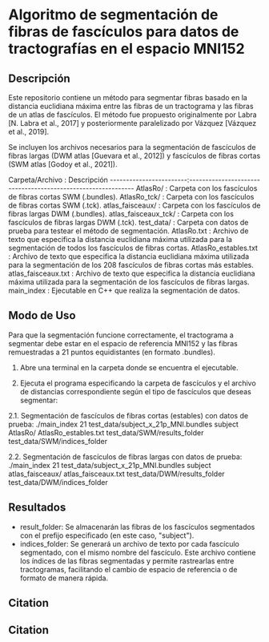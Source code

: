 # Algoritmo de segmentación de fibras de fascículos para datos de tractografías en el espacio MNI152

## Descripción

Este repositorio contiene un método para segmentar fibras basado en la distancia euclidiana máxima entre las fibras de un tractograma y las fibras de un atlas de fascículos. El método fue propuesto originalmente por Labra [N. Labra et al., 2017] y posteriormente paralelizado por Vázquez [Vázquez et al., 2019].

Se incluyen los archivos necesarios para la segmentación de fascículos de fibras largas (DWM atlas [Guevara et al., 2012]) y fascículos de fibras cortas (SWM atlas [Godoy et al., 2021]).

Carpeta/Archivo         : Descripción
------------------------:-------------------------------------------------------------
AtlasRo/                : Carpeta con los fascículos de fibras cortas SWM (.bundles).
AtlasRo_tck/            : Carpeta con los fascículos de fibras cortas SWM (.tck).
atlas_faisceaux/        : Carpeta con los fascículos de fibras largas DWM (.bundles).
atlas_faisceaux_tck/    : Carpeta con los fascículos de fibras largas DWM (.tck).
test_data/              : Carpeta con datos de prueba para testear el método de segmentación.
AtlasRo.txt             : Archivo de texto que especifica la distancia euclidiana máxima utilizada para la segmentación de todos los fascículos de fibras cortas.
AtlasRo_estables.txt    : Archivo de texto que especifica la distancia euclidiana máxima utilizada para la segmentación de los 208 fascículos de fibras cortas más estables.
atlas_faisceaux.txt     : Archivo de texto que especifica la distancia euclidiana máxima utilizada para la segmentación de los fascículos de fibras largas.
main_index              : Ejecutable en C++ que realiza la segmentación de datos.

## Modo de Uso

Para que la segmentación funcione correctamente, el tractograma a segmentar debe estar en el espacio de referencia MNI152 y las fibras remuestradas a 21 puntos equidistantes (en formato .bundles).

1. Abre una terminal en la carpeta donde se encuentra el ejecutable.

2. Ejecuta el programa especificando la carpeta de fascículos y el archivo de distancias correspondiente según el tipo de fascículos que deseas segmentar:

2.1. Segmentación de fascículos de fibras cortas (estables) con datos de prueba:
./main_index 21 test_data/subject_x_21p_MNI.bundles subject AtlasRo/ AtlasRo_estables.txt test_data/SWM/results_folder test_data/SWM/indices_folder

2.2. Segmentación de fascículos de fibras largas con datos de prueba:
./main_index 21 test_data/subject_x_21p_MNI.bundles subject atlas_faisceaux/ atlas_faisceaux.txt test_data/DWM/results_folder test_data/DWM/indices_folder

## Resultados

- result_folder: Se almacenarán las fibras de los fascículos segmentados con el prefijo especificado (en este caso, "subject").
- indices_folder: Se generará un archivo de texto por cada fascículo segmentado, con el mismo nombre del fascículo. Este archivo contiene los índices de las fibras segmentadas y permite rastrearlas entre tractogramas, facilitando el cambio de espacio de referencia o de formato de manera rápida.

## Citation

## Citation
